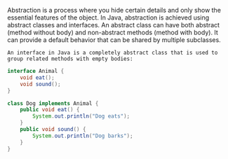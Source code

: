 Abstraction is a process where you hide certain details and only show the essential features of the object. In Java, abstraction is achieved using abstract classes and interfaces.
    An abstract class can have both abstract (method without body) and non-abstract methods (method with body). It can provide a default behavior that can be shared by multiple subclasses.
    
    An interface in Java is a completely abstract class that is used to group related methods with empty bodies:
    
```java
interface Animal {
    void eat();
    void sound();
}

class Dog implements Animal {
    public void eat() {
        System.out.println("Dog eats");
    }
    public void sound() {
        System.out.println("Dog barks");
    }
}

```